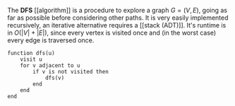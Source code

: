 
The **DFS** [[algorithm]] is a procedure to explore a graph $G = (V, E)$, going as far as possible before considering other paths. It is very easily implemented recursively, an iterative alternative requires a [[stack (ADT)]]. It's runtime is in $O(|V| + |E|)$, since every vertex is visited once and (in the worst case) every edge is traversed once.

```
function dfs(u)
	visit u
	for v adjacent to u
		if v is not visited then
			dfs(v)
		end
	end
end
```

